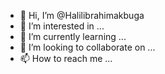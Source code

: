 - 👋 Hi, I’m @Halilibrahimakbuga
- 👀 I’m interested in ...
- 🌱 I’m currently learning ...
- 💞️ I’m looking to collaborate on ...
- 📫 How to reach me ...

<!---
Halilibrahimakbuga/Halilibrahimakbuga is a ✨ special ✨ repository because its `README.md` (this file) appears on your GitHub profile.
You can click the Preview link to take a look at your changes.
--->
